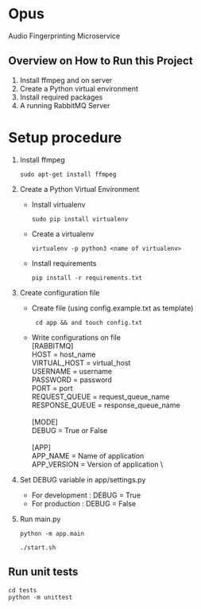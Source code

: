 # Opus

Audio Fingerprinting Microservice

## Overview on How to Run this Project

1. Install ffmpeg and on server
2. Create a Python virtual environment
3. Install required packages
4. A running RabbitMQ Server

# Setup procedure
1. Install ffmpeg
    ````shell script
    sudo apt-get install ffmpeg
2. Create a Python Virtual Environment
    - Install virtualenv
        ````shell script
        sudo pip install virtualenv

    - Create a virtualenv
        ````shell script
        virtualenv -p python3 <name of virtualenv>

    - Install requirements
        ````shell script
        pip install -r requirements.txt

3. Create configuration file
    - Create file (using config.example.txt as template)
       
       ````shell script
        cd app && and touch config.txt

    - Write configurations on file \
         [RABBITMQ] \
         HOST = host_name \
         VIRTUAL_HOST = virtual_host \
         USERNAME = username \
         PASSWORD = password \
         PORT = port \
         REQUEST_QUEUE = request_queue_name \
         RESPONSE_QUEUE = response_queue_name \
         \
         [MODE] \
         DEBUG = True or False \
         \
         [APP] \
         APP_NAME = Name of application \
         APP_VERSION = Version of application \

4. Set DEBUG variable in app/settings.py
    - For development : DEBUG = True
    - For production : DEBUG = False

5. Run main.py
    ```shell script
    python -m app.main
   
    ./start.sh
   
## Run unit tests  
    cd tests
    python -m unittest
